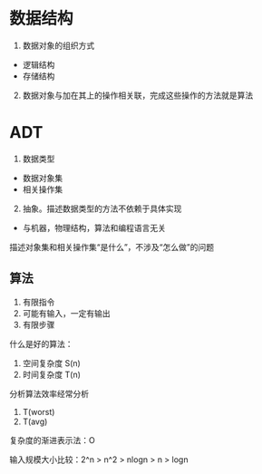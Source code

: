 # 数据结构
1. 数据对象的组织方式
  - 逻辑结构
  - 存储结构
2. 数据对象与加在其上的操作相关联，完成这些操作的方法就是算法

# ADT
1. 数据类型
  - 数据对象集
  - 相关操作集

2. 抽象。描述数据类型的方法不依赖于具体实现
  - 与机器，物理结构，算法和编程语言无关

描述对象集和相关操作集“是什么”，不涉及“怎么做”的问题

## 算法
1. 有限指令
2. 可能有输入，一定有输出
3. 有限步骤

什么是好的算法：
1. 空间复杂度 S(n)
2. 时间复杂度 T(n)

分析算法效率经常分析
1. T(worst)
2. T(avg)

复杂度的渐进表示法：O

输入规模大小比较：2^n > n^2 > nlogn > n > logn